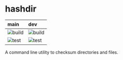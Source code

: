 # hashdir

| main                                                                                   | dev                                                                                   |
|:---------------------------------------------------------------------------------------|:--------------------------------------------------------------------------------------|
| ![build](https://github.com/ultimateanu/hashdir/workflows/build/badge.svg?branch=main) | ![build](https://github.com/ultimateanu/hashdir/workflows/build/badge.svg?branch=dev) |
| ![test](https://github.com/ultimateanu/hashdir/workflows/test/badge.svg?branch=main)   | ![test](https://github.com/ultimateanu/hashdir/workflows/test/badge.svg?branch=dev)   |

A command line utility to checksum directories and files.
